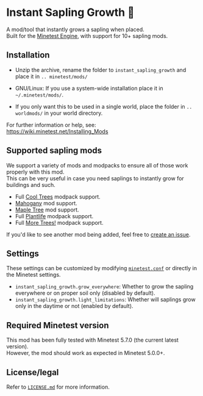 # Instant Sapling Growth 🌳

A mod/tool that instantly grows a sapling when placed.\
Built for the [Minetest Engine](https://www.minetest.net), with support for 10+ sapling mods.

## Installation

- Unzip the archive, rename the folder to `instant_sapling_growth` and
place it in `.. minetest/mods/`

- GNU/Linux: If you use a system-wide installation place
    it in `~/.minetest/mods/`.

- If you only want this to be used in a single world, place
    the folder in `.. worldmods/` in your world directory.

For further information or help, see:\
<https://wiki.minetest.net/Installing_Mods>

## Supported sapling mods

We support a variety of mods and modpacks to ensure all of those work properly with this mod.\
This can be very useful in case you need saplings to instantly grow for buildings and such.

- Full [Cool Trees](https://content.minetest.net/packages/runs/cool_trees/) modpack support.
- [Mahogany](https://content.minetest.net/packages/runs/mahogany/) mod support.
- [Maple Tree](https://content.minetest.net/packages/Duvalon/maple/) mod support.
- Full [Plantlife](https://content.minetest.net/packages/mt-mods/plantlife_modpack/) modpack support.
- Full [More Trees!](https://content.minetest.net/packages/mt-mods/moretrees/) modpack support.

If you'd like to see another mod being added, feel free to [create an issue](https://github.com/Panquesito7/minetest-instant_sapling_growth/issues/new/choose).

## Settings

These settings can be customized by modifying [`minetest.conf`](https://wiki.minetest.net/Minetest.conf) or directly in the Minetest settings.

- `instant_sapling_growth.grow_everywhere`: Whether to grow the sapling everywhere or on proper soil only (disabled by default).
- `instant_sapling_growth.light_limitations`: Whether will saplings grow only in the daytime or not (enabled by default).

## Required Minetest version

This mod has been fully tested with Minetest 5.7.0 (the current latest version).\
However, the mod should work as expected in Minetest 5.0.0+.

## License/legal

Refer to [`LICENSE.md`](LICENSE.md) for more information.
